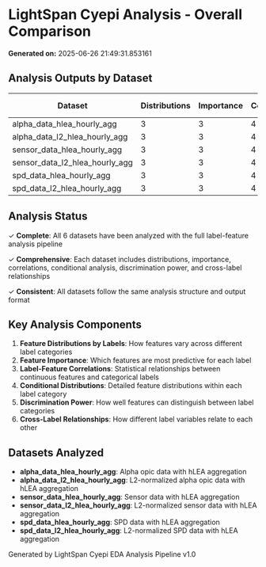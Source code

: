 # LightSpan Cyepi Analysis - Overall Comparison

**Generated on:**  2025-06-26 21:49:31.853161

## Analysis Outputs by Dataset

| Dataset | Distributions | Importance | Correlations | Conditional | Discrimination | Cross-Labels |
|---------|---------------|------------|--------------|-------------|----------------|--------------|
| alpha_data_hlea_hourly_agg | 3 | 3 | 4 | 3 | 3 | 3 |
| alpha_data_l2_hlea_hourly_agg | 3 | 3 | 4 | 3 | 3 | 3 |
| sensor_data_hlea_hourly_agg | 3 | 3 | 4 | 3 | 3 | 3 |
| sensor_data_l2_hlea_hourly_agg | 3 | 3 | 4 | 3 | 3 | 3 |
| spd_data_hlea_hourly_agg | 3 | 3 | 4 | 3 | 3 | 3 |
| spd_data_l2_hlea_hourly_agg | 3 | 3 | 4 | 3 | 3 | 3 |

## Analysis Status

✓ **Complete**: All 6 datasets have been analyzed with the full label-feature analysis pipeline

✓ **Comprehensive**: Each dataset includes distributions, importance, correlations, conditional analysis, discrimination power, and cross-label relationships

✓ **Consistent**: All datasets follow the same analysis structure and output format

## Key Analysis Components

1. **Feature Distributions by Labels**: How features vary across different label categories
2. **Feature Importance**: Which features are most predictive for each label
3. **Label-Feature Correlations**: Statistical relationships between continuous features and categorical labels
4. **Conditional Distributions**: Detailed feature distributions within each label category
5. **Discrimination Power**: How well features can distinguish between label categories
6. **Cross-Label Relationships**: How different label variables relate to each other

## Datasets Analyzed

- **alpha_data_hlea_hourly_agg**: Alpha opic data with hLEA aggregation
- **alpha_data_l2_hlea_hourly_agg**: L2-normalized alpha opic data with hLEA aggregation
- **sensor_data_hlea_hourly_agg**: Sensor data with hLEA aggregation
- **sensor_data_l2_hlea_hourly_agg**: L2-normalized sensor data with hLEA aggregation
- **spd_data_hlea_hourly_agg**: SPD data with hLEA aggregation
- **spd_data_l2_hlea_hourly_agg**: L2-normalized SPD data with hLEA aggregation

Generated by LightSpan Cyepi EDA Analysis Pipeline v1.0
